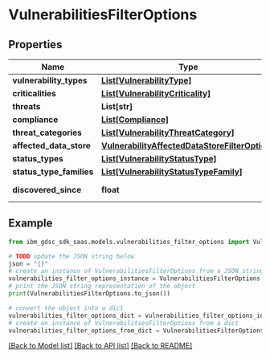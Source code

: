 # VulnerabilitiesFilterOptions


## Properties

Name | Type | Description | Notes
------------ | ------------- | ------------- | -------------
**vulnerability_types** | [**List[VulnerabilityType]**](VulnerabilityType.md) |  | [optional] 
**criticalities** | [**List[VulnerabilityCriticality]**](VulnerabilityCriticality.md) |  | [optional] 
**threats** | **List[str]** |  | [optional] 
**compliance** | [**List[Compliance]**](Compliance.md) |  | [optional] 
**threat_categories** | [**List[VulnerabilityThreatCategory]**](VulnerabilityThreatCategory.md) |  | [optional] 
**affected_data_store** | [**VulnerabilityAffectedDataStoreFilterOptions**](VulnerabilityAffectedDataStoreFilterOptions.md) |  | [optional] 
**status_types** | [**List[VulnerabilityStatusType]**](VulnerabilityStatusType.md) |  | [optional] 
**status_type_families** | [**List[VulnerabilityStatusTypeFamily]**](VulnerabilityStatusTypeFamily.md) |  | [optional] 
**discovered_since** | **float** | as epoch timestamp | [optional] 

## Example

```python
from ibm_gdsc_sdk_saas.models.vulnerabilities_filter_options import VulnerabilitiesFilterOptions

# TODO update the JSON string below
json = "{}"
# create an instance of VulnerabilitiesFilterOptions from a JSON string
vulnerabilities_filter_options_instance = VulnerabilitiesFilterOptions.from_json(json)
# print the JSON string representation of the object
print(VulnerabilitiesFilterOptions.to_json())

# convert the object into a dict
vulnerabilities_filter_options_dict = vulnerabilities_filter_options_instance.to_dict()
# create an instance of VulnerabilitiesFilterOptions from a dict
vulnerabilities_filter_options_from_dict = VulnerabilitiesFilterOptions.from_dict(vulnerabilities_filter_options_dict)
```
[[Back to Model list]](../README.md#documentation-for-models) [[Back to API list]](../README.md#documentation-for-api-endpoints) [[Back to README]](../README.md)


